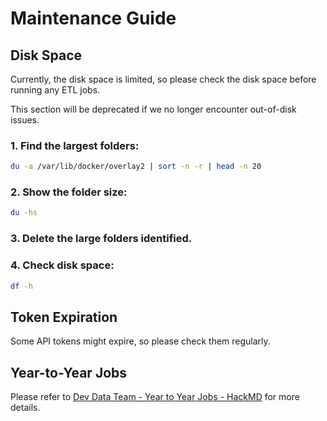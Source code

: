 # Maintenance Guide

## Disk Space

<!--TODO: we probably can make this check a dag-->

Currently, the disk space is limited, so please check the disk space before running any ETL jobs.

This section will be deprecated if we no longer encounter out-of-disk issues.

### 1. Find the largest folders:

```bash
du -a /var/lib/docker/overlay2 | sort -n -r | head -n 20
```

### 2. Show the folder size:

```bash
du -hs 
```

### 3. Delete the large folders identified.
### 4. Check disk space:

```bash
df -h
```

## Token Expiration

Some API tokens might expire, so please check them regularly.

## Year-to-Year Jobs

Please refer to [Dev Data Team - Year to Year Jobs - HackMD](https://hackmd.io/R417olqPQSWnQYY1Oc_-Sw?view) for more details.
